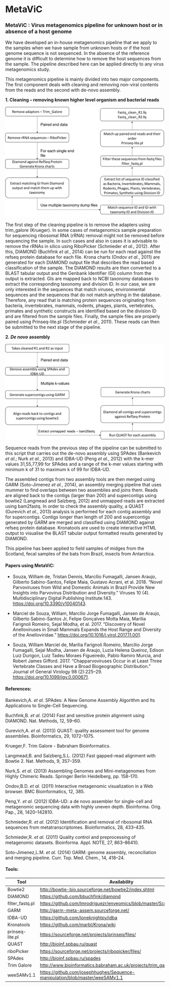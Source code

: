 # MetaViC 
<h3>
MetaViC : Virus metagenomics pipeline for unknown host or in absence of a host genome
</h3>
We have developed an in-house metagenomics pipeline that we apply to the samples when we have sample from unknown hosts or if the host genome sequence is not sequenced. In the absence of the reference genome it is difficult to determine how to remove the host sequences from the sample. The pipeline described here can be applied directly to any virus metagenomics study. 

This metagenomics pipeline is mainly divided into two major components. The first component deals with cleaning and removing non-viral contents from the reads and the second with de-novo assembly. 

__1. Cleaning – removing known higher level organism and bacterial reads__

![Metagenomics Pipeline step 1](images/Metagenomicspipeline1.png)
  
The first step of the cleaning pipeline is to remove the adapters using trim_galore (Krueger). In some cases of metagenomics sample preparation for sequencing ribosomal RNA (rRNA) removal might not be removed before sequencing the sample. In such cases and also in cases it is advisable to remove the rRNAs in silico using RiboPicker (Schmieder *et al.*, 2012). After this, DIAMOND (Buchfink *et al.*, 2014) can be run for each read against the refseq protein database for each file. Krona charts (Ondov *et al.*, 2011) are generated for each DIAMOND output file that describes the read based classification of the sample. The DIAMOND results are then converted to a BLAST tabular output and the Genbank Identifier (GI) column from the output is extracted. GIs are mapped back to NCBI taxonomy databases to extract the corresponding taxonomy and division ID. In our case, we are only interested in the sequences that match viruses, environmental sequences and the sequences that do not match anything in the database. Therefore, any read that is matching protein sequences originating from bacteria, invertebrates, mammals, rodents, phages, plants, vertebrates, primates and synthetic constructs are identified based on the division ID and are filtered from the sample files. Finally, the sample files are properly paired using Prinseq-lite.pl (Schmieder *et al.*, 2011). These reads can then be submitted to the next stage of the pipeline.

__2. *De novo* assembly__

![Metagenomics Pipeline step 2](images/Metagenomicspipeline2.png)
  
Sequence reads from the previous step of the pipeline can be submitted to this script that carries out the de-novo assembly using SPAdes (Bankevich *et al.*; Nurk *et al.*, 2013) and IDBA-UD (Peng *et al.*, 2012) with the k-mer values 31,55,77,99 for SPAdes and a range of the k-mer values starting with minimum k of 31 to maximum k of 99 for IDBA-UD.

The assembled contigs from two assembly tools are then merged using GARM (Soto-Jimenez *et al.*, 2014), an assembly merging pipeline that uses mummer to find overlaps between two assemblies and joins them. Reads are aligned back to the contigs (larger than 200) and supercontigs using bowtie2 (Langmead and Salzberg, 2012) and unmapped reads are extracted using bam2fastq. In order to check the assembly quality, a QUAST (Gurevich *et al.*, 2013) analysis is performed for each contig assembly and for supercontigs. Contigs longer than length of 200 and supercontigs generated by GARM are merged and classified using DIAMOND against refseq protein database. Kronatools are used to create interactive HTML output to visualise the BLAST tabular output formatted results generated by DIAMOND.

This pipeline has been applied to field samples of midges from the Scotland, fecal samples of the bats from Brazil, insects from Antarctica.
 
<h4>
Papers using MetaViC:
</h4>

+ Souza, William de, Tristan Dennis, Marcílio Fumagalli, Jansen Araujo, Gilberto Sabino-Santos, Felipe Maia, Gustavo Acrani, et al. 2018. “Novel Parvoviruses from Wild and Domestic Animals in Brazil Provide New Insights into Parvovirus Distribution and Diversity.” Viruses 10 (4). Multidisciplinary Digital Publishing Institute:143. https://doi.org/10.3390/v10040143.

+ Marciel de Souza, William, Marcílio Jorge Fumagalli, Jansen de Araujo, Gilberto Sabino-Santos Jr, Felipe Gonçalves Motta Maia, Marilia Farignoli Romeiro, Sejal Modha, et al. 2017. “Discovery of Novel Anelloviruses in Small Mammals Expands the Host Range and Diversity of the Anelloviridae.” https://doi.org/10.1016/j.virol.2017.11.001.

+ Souza, William Marciel de, Marilia Farignoli Romeiro, Marcílio Jorge Fumagalli, Sejal Modha, Jansen de Araujo, Luzia Helena Queiroz, Edison Luiz Durigon, Luiz Tadeu Moraes Figueiredo, Pablo Ramiro Murcia, and Robert James Gifford. 2017. “Chapparvoviruses Occur in at Least Three Vertebrate Classes and Have a Broad Biogeographic Distribution.” Journal of General Virology 98 (2):225–29. https://doi.org/10.1099/jgv.0.000671.



<h4>
References:
</h4>

Bankevich,A. *et al.* SPAdes: A New Genome Assembly Algorithm and Its Applications to Single-Cell Sequencing. 

Buchfink,B. *et al.* (2014) Fast and sensitive protein alignment using DIAMOND. Nat. Methods, 12, 59–60.

Gurevich,A. *et al.* (2013) QUAST: quality assessment tool for genome assemblies. Bioinformatics, 29, 1072–1075.

Krueger,F. Trim Galore - Babraham Bioinformatics.

Langmead,B. and Salzberg,S.L. (2012) Fast gapped-read alignment with Bowtie 2. Nat. Methods, 9, 357–359.

Nurk,S. *et al.* (2013) Assembling Genomes and Mini-metagenomes from Highly Chimeric Reads. Springer Berlin Heidelberg, pp. 158–170.

Ondov,B.D. *et al.* (2011) Interactive metagenomic visualization in a Web browser. BMC Bioinformatics, 12, 385.

Peng,Y. *et al.* (2012) IDBA-UD: a de novo assembler for single-cell and metagenomic sequencing data with highly uneven depth. Bioinforma. Orig. Pap., 28, 1420–142810.

Schmieder,R. *et al.* (2012) Identification and removal of ribosomal RNA sequences from metatranscriptomes. Bioinformatics, 28, 433–435.

Schmieder,R. *et al.* (2011) Quality control and preprocessing of metagenomic datasets. Bioinforma. Appl. NOTE, 27, 863–86410.

Soto-Jimenez,L.M. *et al.* (2014) GARM: genome assembly, reconciliation and merging pipeline. Curr. Top. Med. Chem., 14, 418–24.

<h4>
Tools:
</h4>


<table>
<thead>
<tr>
<th>Tool</th>
<th align="center">Availability</th>
</tr>
</thead>
<tbody>
<tr>
<td>Bowtie2</td>
<td align="left"> <a href ="http://bowtie-bio.sourceforge.net/bowtie2/index.shtml">http://bowtie-bio.sourceforge.net/bowtie2/index.shtml</a>
</td>
</tr>
<tr>
<td>DIAMOND</td>
<td align="left"> <a href ="https://github.com/bbuchfink/diamond">https://github.com/bbuchfink/diamond</a>
</td>
</tr>
<td>filter_fastq.pl </td>
<td align="left"> <a href ="https://github.com/lmrodriguezr/enveomics/blob/master/Scripts/FastQ.filter.pl">https://github.com/lmrodriguezr/enveomics/blob/master/Scripts/FastQ.filter.pl</a>
</td>
</tr>
<td>GARM</td>
<td align="left"> <a href ="http://garm-meta-assem.sourceforge.net/">http://garm-meta-assem.sourceforge.net/</a>
</td>
</tr>
<td>IDBA-UD</td>
<td align="left"> <a href ="https://github.com/loneknightpy/idba">https://github.com/loneknightpy/idba</a>
</td>
</tr>
<td>Kronatools</td>
<td align="left"> <a href ="https://github.com/marbl/Krona/wiki">https://github.com/marbl/Krona/wiki</a>
</td>
</tr>
<td>prinseq-lite.pl</td>
<td align="left"> <a href ="https://sourceforge.net/projects/prinseq/files/">https://sourceforge.net/projects/prinseq/files/</a>
</td>
</tr>
<td>QUAST</td>
<td align="left"> <a href ="http://bioinf.spbau.ru/quast">http://bioinf.spbau.ru/quast</a>
</td>
</tr>
<td>riboPicker</td>
<td align="left"> <a href ="https://sourceforge.net/projects/ribopicker/files/">https://sourceforge.net/projects/ribopicker/files/</a>
</td>
</tr>
<td>SPAdes</td>
<td align="left"> <a href ="http://bioinf.spbau.ru/spades">http://bioinf.spbau.ru/spades</a>
</td>
</tr>
<td>Trim Galore</td>
<td align="left"> <a href ="http://www.bioinformatics.babraham.ac.uk/projects/trim_galore/">http://www.bioinformatics.babraham.ac.uk/projects/trim_galore/</a>
</td>
</tr>
</tr>
<td>weeSAMv1.1</td>
<td align="left"> <a href ="https://github.com/josephhughes/Sequence-manipulation/blob/master/weeSAMv1.1">https://github.com/josephhughes/Sequence-manipulation/blob/master/weeSAMv1.1</a>
</td>
</tr>
</tbody>
</table>


